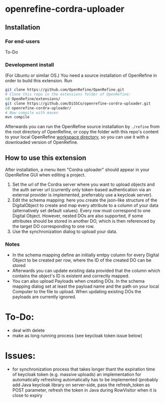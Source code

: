 # openrefine-cordra-uploader

## Installation

### For end-users
To-Do

### Development install
(For Ubuntu or similar OS.) You need a source installation of OpenRefine in order to build this extension. Run
```bash
git clone https://github.com/OpenRefine/OpenRefine.git
# Clone this repo in the extensions folder of OpenRefine:
cd OpenRefine/extensions/
git clone https://github.com/DiSSCo/openrefine-cordra-uploader.git
cd openrefine-cordra-uploader/
# Now compile with maven
mvn compile
```
Afterwards you can run the OpenRefine source installation by `./refine` from the root directory of OpenRefine, or copy the folder with this repo's content to your local OpenRefine [workspace directory](https://docs.openrefine.org/manual/installing#set-where-data-is-stored), so you can use it with a downloaded version of OpenRefine.

## How to use this extension
After installation, a menu item "Cordra uploader" should appear in your OpenRefine GUI when editing a project.
1. Set the url of the Cordra server where you want to upload objects and the auth server url (currently only token-based authentication via an external provider is implemented, preferrably use a keycloak server).
2. Edit the schema mapping: here you create the json-like structure of the DigitalObject to create and map every attribute to a column of your data (alternatively set default values). Every row must correspond to one Digital Object. However, nested DOs are also supported, if some attributes should be stored in another DO, which is then referenced by the target DO corresponding to one row.
3. Use the synchronization dialog to upload your data.

### Notes
- In the schema mapping define an initially emtpy column for every Digital Object to be created per row, where the ID of the created DO can be stored
- Afterwards you can update existing data provided that the column which contains the object's ID is existent and correctly mapped.
- You can also upload Payloads when creating DOs. In the schema mapping dialog set at least the payload name and the path on your local Computer to the file to upload. When updating existing DOs the payloads are currently ignored.

# To-Do:
- deal with delete
- make as long running process (see keycloak token issue below)


# Issues:
- for synchronization process that takes longer thant the expiration time of keycloak token (e.g. massive uploads) an implementation for automatically refreshing automatically has to be implemented (probably add Java keycloak library on server-side, pass the refresh_token as POST parameter, refresh the token in Java during RowVisitor when it is close to expiry
